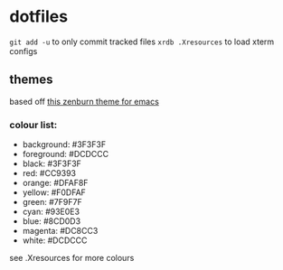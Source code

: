 # dotfiles
`git add -u` to only commit tracked files
`xrdb .Xresources` to load xterm configs
## themes
based off [this zenburn theme for emacs](https://github.com/bbatsov/zenburn-emacs)

### colour list:
- background: #3F3F3F
- foreground: #DCDCCC
- black:   #3F3F3F
- red:     #CC9393
- orange:  #DFAF8F
- yellow:  #F0DFAF
- green:   #7F9F7F
- cyan:    #93E0E3
- blue:    #8CD0D3
- magenta: #DC8CC3
- white:   #DCDCCC

see .Xresources for more colours
